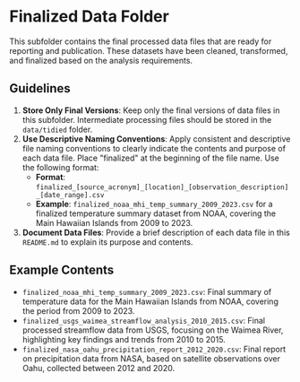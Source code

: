 # Finalized Data Folder

This subfolder contains the final processed data files that are ready for reporting and publication.
These datasets have been cleaned, transformed, and finalized based on the analysis requirements.

## Guidelines

1.  **Store Only Final Versions**: Keep only the final versions of data files in this subfolder. Intermediate processing files should be stored in the `data/tidied` folder.
2.  **Use Descriptive Naming Conventions**: Apply consistent and descriptive file naming conventions to clearly indicate the contents and purpose of each data file. Place "finalized" at the beginning of the file name. Use the following format:
    -   **Format**: `finalized_[source_acronym]_[location]_[observation_description]_[date_range].csv`
    -   **Example**: `finalized_noaa_mhi_temp_summary_2009_2023.csv` for a finalized temperature summary dataset from NOAA, covering the Main Hawaiian Islands from 2009 to 2023.
3.  **Document Data Files**: Provide a brief description of each data file in this `README.md` to explain its purpose and contents.

## Example Contents

-   `finalized_noaa_mhi_temp_summary_2009_2023.csv`: Final summary of temperature data for the Main Hawaiian Islands from NOAA, covering the period from 2009 to 2023.
-   `finalized_usgs_waimea_streamflow_analysis_2010_2015.csv`: Final processed streamflow data from USGS, focusing on the Waimea River, highlighting key findings and trends from 2010 to 2015.
-   `finalized_nasa_oahu_precipitation_report_2012_2020.csv`: Final report on precipitation data from NASA, based on satellite observations over Oahu, collected between 2012 and 2020.
